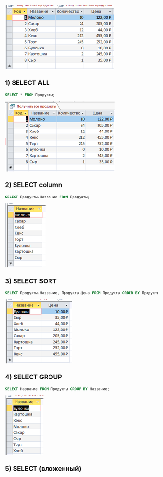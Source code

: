 ![База данных](/1.0.png)

## 1) SELECT ALL
```sql
SELECT * FROM Продукты;
```
![Результат](/1.1.png)

## 2) SELECT column
```sql
SELECT Продукты.Название FROM Продукты;
```
![Результат](/1.2.png)

## 3) SELECT SORT
```sql
SELECT Продукты.Название, Продукты.Цена FROM Продукты ORDER BY Продукты.Цена;
```
![Результат](/1.3.png)

## 4) SELECT GROUP
```sql
SELECT Название FROM Продукты GROUP BY Название;
```
![Результат](/1.4.png)

## 5) SELECT (вложенный)
